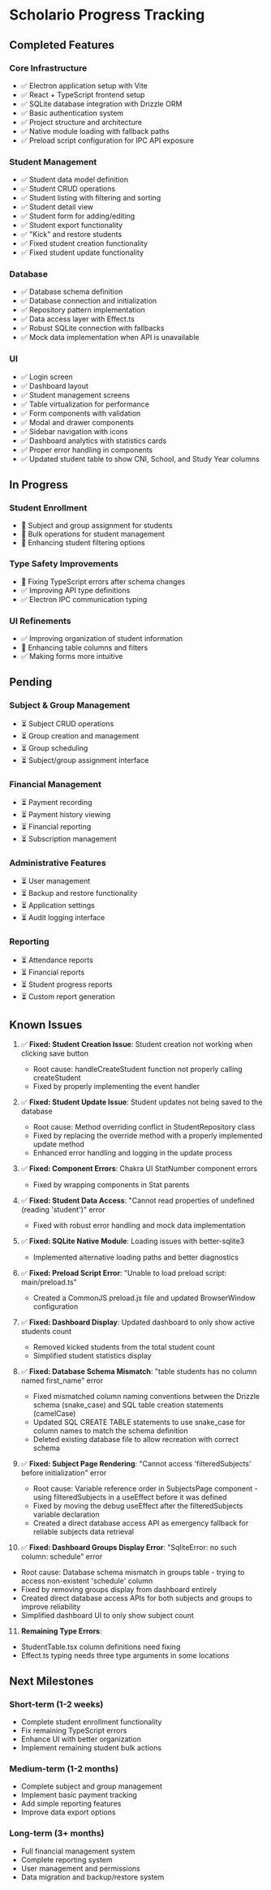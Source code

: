 # Scholario Progress Tracking

## Completed Features

### Core Infrastructure
- ✅ Electron application setup with Vite
- ✅ React + TypeScript frontend setup
- ✅ SQLite database integration with Drizzle ORM
- ✅ Basic authentication system
- ✅ Project structure and architecture
- ✅ Native module loading with fallback paths
- ✅ Preload script configuration for IPC API exposure

### Student Management
- ✅ Student data model definition
- ✅ Student CRUD operations
- ✅ Student listing with filtering and sorting
- ✅ Student detail view
- ✅ Student form for adding/editing
- ✅ Student export functionality
- ✅ "Kick" and restore students
- ✅ Fixed student creation functionality
- ✅ Fixed student update functionality

### Database
- ✅ Database schema definition
- ✅ Database connection and initialization
- ✅ Repository pattern implementation
- ✅ Data access layer with Effect.ts
- ✅ Robust SQLite connection with fallbacks
- ✅ Mock data implementation when API is unavailable

### UI
- ✅ Login screen
- ✅ Dashboard layout
- ✅ Student management screens
- ✅ Table virtualization for performance
- ✅ Form components with validation
- ✅ Modal and drawer components
- ✅ Sidebar navigation with icons
- ✅ Dashboard analytics with statistics cards
- ✅ Proper error handling in components
- ✅ Updated student table to show CNI, School, and Study Year columns

## In Progress

### Student Enrollment
- 🔄 Subject and group assignment for students
- 🔄 Bulk operations for student management
- 🔄 Enhancing student filtering options

### Type Safety Improvements
- 🔄 Fixing TypeScript errors after schema changes
- ✅ Improving API type definitions
- ✅ Electron IPC communication typing

### UI Refinements
- ✅ Improving organization of student information
- 🔄 Enhancing table columns and filters
- ✅ Making forms more intuitive

## Pending

### Subject & Group Management
- ⏳ Subject CRUD operations
- ⏳ Group creation and management
- ⏳ Group scheduling
- ⏳ Subject/group assignment interface

### Financial Management
- ⏳ Payment recording
- ⏳ Payment history viewing
- ⏳ Financial reporting
- ⏳ Subscription management

### Administrative Features
- ⏳ User management
- ⏳ Backup and restore functionality
- ⏳ Application settings
- ⏳ Audit logging interface

### Reporting
- ⏳ Attendance reports
- ⏳ Financial reports
- ⏳ Student progress reports
- ⏳ Custom report generation

## Known Issues

1. ✅ **Fixed: Student Creation Issue**: Student creation not working when clicking save button
   - Root cause: handleCreateStudent function not properly calling createStudent
   - Fixed by properly implementing the event handler

2. ✅ **Fixed: Student Update Issue**: Student updates not being saved to the database
   - Root cause: Method overriding conflict in StudentRepository class
   - Fixed by replacing the override method with a properly implemented update method
   - Enhanced error handling and logging in the update process

3. ✅ **Fixed: Component Errors**: Chakra UI StatNumber component errors  
   - Fixed by wrapping components in Stat parents

4. ✅ **Fixed: Student Data Access**: "Cannot read properties of undefined (reading 'student')" error
   - Fixed with robust error handling and mock data implementation

5. ✅ **Fixed: SQLite Native Module**: Loading issues with better-sqlite3
   - Implemented alternative loading paths and better diagnostics

6. ✅ **Fixed: Preload Script Error**: "Unable to load preload script: main/preload.ts"
   - Created a CommonJS preload.js file and updated BrowserWindow configuration

7. ✅ **Fixed: Dashboard Display**: Updated dashboard to only show active students count
   - Removed kicked students from the total student count
   - Simplified student statistics display

8. ✅ **Fixed: Database Schema Mismatch**: "table students has no column named first_name" error
   - Fixed mismatched column naming conventions between the Drizzle schema (snake_case) and SQL table creation statements (camelCase)
   - Updated SQL CREATE TABLE statements to use snake_case for column names to match the schema definition
   - Deleted existing database file to allow recreation with correct schema

9. ✅ **Fixed: Subject Page Rendering**: "Cannot access 'filteredSubjects' before initialization" error
   - Root cause: Variable reference order in SubjectsPage component - using filteredSubjects in a useEffect before it was defined
   - Fixed by moving the debug useEffect after the filteredSubjects variable declaration
   - Created a direct database access API as emergency fallback for reliable subjects data retrieval

10. ✅ **Fixed: Dashboard Groups Display Error**: "SqliteError: no such column: schedule" error
   - Root cause: Database schema mismatch in groups table - trying to access non-existent 'schedule' column
   - Fixed by removing groups display from dashboard entirely
   - Created direct database access APIs for both subjects and groups to improve reliability
   - Simplified dashboard UI to only show subject count

11. **Remaining Type Errors**:
   - StudentTable.tsx column definitions need fixing
   - Effect.ts typing needs three type arguments in some locations

## Next Milestones

### Short-term (1-2 weeks)
- Complete student enrollment functionality
- Fix remaining TypeScript errors
- Enhance UI with better organization
- Implement remaining student bulk actions

### Medium-term (1-2 months)
- Complete subject and group management
- Implement basic payment tracking
- Add simple reporting features
- Improve data export options

### Long-term (3+ months)
- Full financial management system
- Complete reporting system
- User management and permissions
- Data migration and backup/restore system 